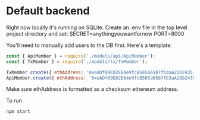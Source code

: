 # Default backend

Right now locally it's running on SQLite.
Create an .env file in the top level project directory and set:
SECRET=anythingyouwantfornow
PORT=8000


You'll need to manually add users to the DB first. Here's a template:
```javascript
const { ApiMember } = require('./models/api/ApiMember');
const { TxMember } = require('./models/tx/TxMember');

TxMember.create({ ethAddress: '0xeADf09E02E64e9fcB565a6507fb3aA2DD24357b2', type: 'PERSONAL', createdEpoch: 0 })
ApiMember.create({ ethAddress: '0xeADf09E02E64e9fcB565a6507fb3aA2DD24357b2', alias: 'z', createdEpoch: 0 })
```

Make sure ethAddress is formatted as a checksum ethereum address.


To run

```bash
npm start
```
